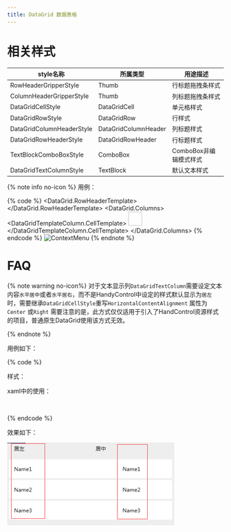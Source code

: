 ```yaml
---
title: DataGrid 数据表格
---
```


# 相关样式

| style名称 | 所属类型 | 用途描述 |
| - | - | - |
| RowHeaderGripperStyle     | Thumb                                       | 行标题拖拽条样式       |
| ColumnHeaderGripperStyle  | Thumb                                       | 列标题拖拽条样式       |
| DataGridCellStyle         | DataGridCell                                | 单元格样式            |
| DataGridRowStyle          | DataGridRow                                 | 行样式                |
| DataGridColumnHeaderStyle | DataGridColumnHeader                        | 列标题样式             |
| DataGridRowHeaderStyle    | DataGridRowHeader                           | 行标题样式             |
| TextBlockComboBoxStyle    | ComboBox                                    | ComboBox非编辑模式样式 |
| DataGridTextColumnStyle   | TextBlock                                   | 默认文本样式           |

{% note info no-icon %}
用例：

{% code %}
<DataGrid HeadersVisibility="All" RowHeaderWidth="60" AutoGenerateColumns="False" ItemsSource="{Binding DataList}">
    <DataGrid.RowHeaderTemplate>
        <DataTemplate>
            <CheckBox IsChecked="{Binding IsSelected,RelativeSource={RelativeSource AncestorType=DataGridRow}}"/>
        </DataTemplate>
    </DataGrid.RowHeaderTemplate>
    <DataGrid.Columns>
        <DataGridTextColumn IsReadOnly="True" Width="80" CanUserResize="False" Binding="{Binding Index}" Header="{x:Static langs:Lang.Index}"/>
        <DataGridTemplateColumn Width="60" CanUserResize="False">
            <DataGridTemplateColumn.CellTemplate>
                <DataTemplate>
                    <Image Source="{Binding ImgPath}" Width="32" Height="32" Stretch="Uniform"/>
                </DataTemplate>
            </DataGridTemplateColumn.CellTemplate>
        </DataGridTemplateColumn>
        <DataGridTextColumn Width="1*" Binding="{Binding Name}" Header="{x:Static langs:Lang.Name}"/>
        <DataGridCheckBoxColumn Width="100" CanUserResize="False" Binding="{Binding IsSelected}" Header="{x:Static langs:Lang.Selected}"/>
        <DataGridComboBoxColumn ItemsSource="{Binding Source={StaticResource DemoTypes}}" Width="100" CanUserResize="False" SelectedValueBinding="{Binding Type}" Header="{x:Static langs:Lang.Type}"/>
        <DataGridTextColumn Width="1*" Binding="{Binding Remark}" Header="{x:Static langs:Lang.Remark}"/>
    </DataGrid.Columns>
</DataGrid>
{% endcode %}
![ContextMenu](https://raw.githubusercontent.com/NaBian/HandyControl/master/Resources/DataGrid.png)
{% endnote %}

# FAQ
{% note warning  no-icon%}
对于文本显示列`DataGridTextColumn`需要设定文本内容`水平居中`或者`水平居右`，而不是HandyControl中设定的样式默认显示为`居左`时，需要继承`DataGridCellStyle`重写`HorizontalContentAlignment` 属性为`Center` 或`Right` 需要注意的是，此方式仅仅适用于引入了HandControl资源样式的项目，普通原生DataGrid使用该方式无效。

{% endnote %}

用例如下：

{% code %}

样式：

<Style x:Key="DataGridTextCenterColumnStyle" TargetType="DataGridCell" BasedOn="{StaticResource DataGridCellStyle}">
    <Setter Property="HorizontalContentAlignment" Value="Center"/>
</Style>

xaml中的使用：

<DataGrid ItemsSource="{Binding Datas}" AutoGenerateColumns="False">
    <DataGrid.Columns>
        <DataGridTextColumn Header="居左" Binding="{Binding Name}" Width="*"/>
        <DataGridTextColumn Header="居中" CellStyle="{StaticResource DataGridTextCenterColumnStyle}" Width="*" Binding="{Binding Name}"/>
​    </DataGrid.Columns>
</DataGrid>

{% endcode %}

效果如下：

![DataGridWarning01](../images/DataGrid-Warning01.png)
